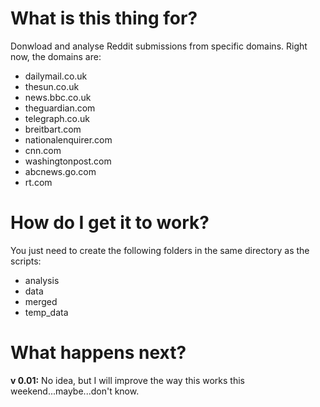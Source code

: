 What is this thing for?
======================

Donwload and analyse Reddit submissions from specific domains.
Right now, the domains are:

* dailymail.co.uk
* thesun.co.uk
* news.bbc.co.uk
* theguardian.com
* telegraph.co.uk
* breitbart.com
* nationalenquirer.com
* cnn.com
* washingtonpost.com
* abcnews.go.com
* rt.com

How do I get it to work?
=
You just need to create the following folders in the same directory as the scripts:
- analysis
- data
- merged
- temp_data

What happens next?
=
**v 0.01:** No idea, but I will improve the way this works this weekend...maybe...don't know.
